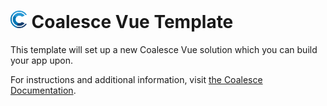 # <img src="https://raw.githubusercontent.com/IntelliTect/Coalesce/dev/docs/public/coalesce-icon-color.svg" style="height: 1em;"> Coalesce Vue Template


This template will set up a new Coalesce Vue solution which you can build your app upon.

For instructions and additional information, visit [the Coalesce Documentation](https://coalesce.intellitect.com/stacks/vue/getting-started.html).

